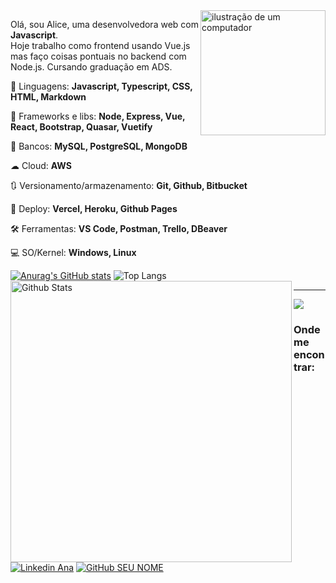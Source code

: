 <img src="https://i.giphy.com/media/v1.Y2lkPTc5MGI3NjExZmRjb29uMWxlZTMzNWl3YW9nZ3VmOGp6NGJheDgwc2hxc2V2OHZhNyZlcD12MV9pbnRlcm5hbF9naWZfYnlfaWQmY3Q9Zw/ptqAPgghLtHOa0SLJS/giphy.gif" alt="ilustração de um computador" min-width="200px" max-width="200px" width="200px" align="right">

<p align="left"> 
Olá, sou Alice, uma desenvolvedora web com  <strong>Javascript</strong>.<br>
Hoje trabalho como frontend usando Vue.js mas faço coisas pontuais no backend com Node.js. Cursando graduação em ADS.
</p>

<p align="left">
  🦄 Linguagens: <strong>Javascript, Typescript, CSS, HTML, Markdown</strong> 
</p>

<p align="left">
  🔮 Frameworks e libs: <strong>Node, Express, Vue, React, Bootstrap, Quasar, Vuetify</strong>
</p>

<p align="left">
  🎲 Bancos: <strong> MySQL, PostgreSQL, MongoDB</strong>
</p>

<p align="left">
  ☁ Cloud: <strong>AWS</strong>
</p>

<p align="left">
  🔃 Versionamento/armazenamento: <strong>Git, Github, Bitbucket</strong>
</p>

<p align="left">
  💼 Deploy: <strong>Vercel, Heroku, Github Pages</strong>
</p>

<p align="left">
  🛠 Ferramentas: <strong>VS Code, Postman, Trello, DBeaver</strong>
</p>

<p align="left">
  💻 SO/Kernel: <strong>Windows, Linux</strong>
</p>

[![Anurag's GitHub stats](https://github-readme-stats.vercel.app/api?username=Ana-Alice-Honorio&theme=dark&rank_icon=github&hide_border=false)](https://github.com/Ana-Alice-Honorio/github-readme-stats)
![Top Langs](https://github-readme-stats.vercel.app/api/top-langs/?username=Ana-Alice-Honorio&theme=dark&hide_progress=true&hide_border=false)
<img
  style="width: 450px"
        align="left"
        src="https://github-readme-streak-stats.herokuapp.com/?user=Ana-Alice-Honorio&theme=dark&hide_border=false"
        alt="Github Stats"
      />


--- 


![](https://komarev.com/ghpvc/?username=Ana-Alice-Honorio&color=006bed)
  
<h3> Onde me encontrar: </h3> 

[![Linkedin Ana](https://img.shields.io/badge/-anaalicehonorio-blue?style=flat-square&logo=Linkedin&logoColor=white&link=)](https://www.linkedin.com/in/anaalicehonorio/)
[![GitHub SEU NOME]( https://img.shields.io/github/followers/Ana-Alice-Honorio?label=follow&style=social)](https://github.com/Ana-Alice-Honorio)
 


